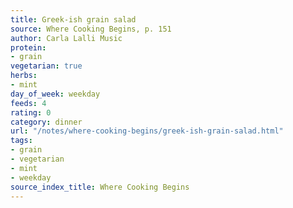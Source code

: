 ```yaml
---
title: Greek-ish grain salad
source: Where Cooking Begins, p. 151
author: Carla Lalli Music
protein:
- grain
vegetarian: true
herbs:
- mint
day_of_week: weekday
feeds: 4
rating: 0
category: dinner
url: "/notes/where-cooking-begins/greek-ish-grain-salad.html"
tags:
- grain
- vegetarian
- mint
- weekday
source_index_title: Where Cooking Begins
---
```



